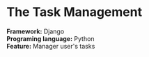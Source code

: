 # The Task Management
**Framework:** Django  
**Programing language:** Python  
**Feature:** Manager user's tasks
